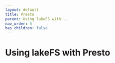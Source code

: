 ```yaml
---
layout: default
title: Presto
parent: Using lakeFS with...
nav_order: 5
has_children: false
---
```


# Using lakeFS with Presto